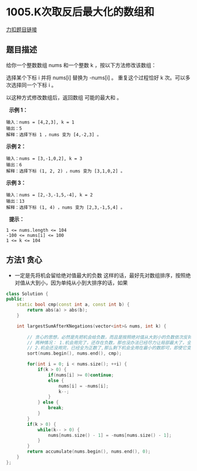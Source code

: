 <p id="K次取反后最大化的数组和"></p>

# 1005.K次取反后最大化的数组和 

[力扣题目链接](https://leetcode.cn/problems/maximize-sum-of-array-after-k-negations/)    


## 题目描述  

给你一个整数数组 nums 和一个整数 k ，按以下方法修改该数组：

选择某个下标 i 并将 nums[i] 替换为 -nums[i] 。
重复这个过程恰好 k 次。可以多次选择同一个下标 i 。

以这种方式修改数组后，返回数组 可能的最大和 。

 
**示例 1：**

    输入：nums = [4,2,3], k = 1
    输出：5
    解释：选择下标 1 ，nums 变为 [4,-2,3] 。

**示例 2：**

    输入：nums = [3,-1,0,2], k = 3
    输出：6
    解释：选择下标 (1, 2, 2) ，nums 变为 [3,1,0,2] 。

**示例 3：**

    输入：nums = [2,-3,-1,5,-4], k = 2
    输出：13
    解释：选择下标 (1, 4) ，nums 变为 [2,3,-1,5,4] 。
 
**提示：**

    1 <= nums.length <= 104
    -100 <= nums[i] <= 100
    1 <= k <= 104


## 方法1 贪心  

* 一定是先将机会留给绝对值最大的负数  这样的话，最好先对数组排序，按照绝对值从大到小，因为单纯从小到大排序的话，如果 

```cpp
class Solution {
public:
    static bool cmp(const int a, const int b) {
        return abs(a) > abs(b);
    }

    int largestSumAfterKNegations(vector<int>& nums, int k) {
          
        // 贪心的思想，必然是先把机会给负数，而且是按照绝对值从大到小的负数依次反转  
        // 两种情况： 1.机会用完了，还存在负数，那也没办法已经尽力让局部最大了，全局也是最大的
        // 2.机会还没用完，已经全为正数了,那么剩下机会全用在最小的数即可，即使它变成了负数，整体也是最大的  
        sort(nums.begin(), nums.end(), cmp);

        for(int i = 0; i < nums.size(); ++i) {
            if(k > 0) {
                if(nums[i] >= 0)continue;
                else {
                    nums[i] = -nums[i];
                    k--;
                }
            } else {
                break;
            }
        }
        if(k > 0) {
            while(k-- > 0) {
                nums[nums.size() - 1] = -nums[nums.size() - 1];
            }
        }
        return accumulate(nums.begin(), nums.end(), 0);
    }
};
```

